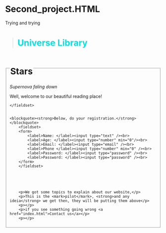 # Second_project.HTML
Trying and trying

<!DOCTYPE html>
<html lang="en">
<head>
    <meta charset="UTF-8">
    <meta name="viewport" content="width=device-width, initial-scale=1.0">
    <title>Projeto 2</title>
</head><style>
    form {
        display: block; /* Mantém o layout padrão em bloco */
    }

    form label {
        display: inline-block;
        width: 100px; /* Define uma largura fixa para os rótulos */
        margin-bottom: 5px; /* Espaço abaixo dos rótulos */
        text-align: right; /* Alinha o texto dos rótulos à direita */
        vertical-align: middle; /* Alinha verticalmente os rótulos com os inputs */
    }

    form input {
        display: inline-block;
        width: 200px; /* Define uma largura fixa para os inputs */
        margin-bottom: 10px; /* Espaço abaixo dos inputs */
        padding: 5px; /* Padding interno para os inputs */
        border: 1px solid #ccc; /* Borda dos inputs */
        border-radius: 4px; /* Borda arredondada dos inputs */
    }
</style>
<body>
    <blockquote><h1><font color="Universe"> Universe Library</font></h1></blockquote>
    <fieldset>
        <legend><h1>Stars</h1></legend>
        <i>Supernova faling down</i>
        <p>Well, welcome to our beautiful reading place! </p>
      
    </fieldset>

    
    <blockquote><strong>Below, do your registration.</strong></blockquote>
        <fieldset>
        <form>
            <label>Name: </label><input type="text" /><br>
            <label>Age: </label><input type="number" min="0"/><br>
            <label>Email: </label><input type="email" /><br>
            <label>Phone </label><input type="number" min="0" /><br>
            <label>Password: </label><input type="password" /><br>
            <label>Password: </label><input type="password" /><br>
        </form>
        </fieldset>
        

        


        <p>We got some topics to explain about our website,</p>
        <p>This is the <mark>pilot</mark>, <strong>and any ideia</strong> we get then, they will be putting them above</p>
        <p></p>
        <p>if you see something going wrong <a href="index.html">Contact us</a></p>
        <p></p>

 
    
</body>
</html>
